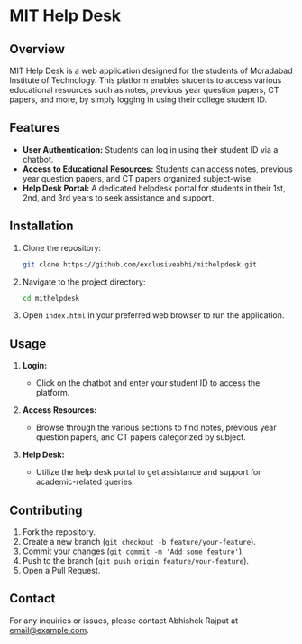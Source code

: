 # MIT Help Desk

## Overview

MIT Help Desk is a web application designed for the students of Moradabad Institute of Technology. This platform enables students to access various educational resources such as notes, previous year question papers, CT papers, and more, by simply logging in using their college student ID.

## Features

- **User Authentication:** Students can log in using their student ID via a chatbot.
- **Access to Educational Resources:** Students can access notes, previous year question papers, and CT papers organized subject-wise.
- **Help Desk Portal:** A dedicated helpdesk portal for students in their 1st, 2nd, and 3rd years to seek assistance and support.

## Installation

1. Clone the repository:
    ```bash
    git clone https://github.com/exclusiveabhi/mithelpdesk.git
    ```

2. Navigate to the project directory:
    ```bash
    cd mithelpdesk
    ```

3. Open `index.html` in your preferred web browser to run the application.

## Usage

1. **Login:**
   - Click on the chatbot and enter your student ID to access the platform.

2. **Access Resources:**
   - Browse through the various sections to find notes, previous year question papers, and CT papers categorized by subject.

3. **Help Desk:**
   - Utilize the help desk portal to get assistance and support for academic-related queries.

## Contributing

1. Fork the repository.
2. Create a new branch (`git checkout -b feature/your-feature`).
3. Commit your changes (`git commit -m 'Add some feature'`).
4. Push to the branch (`git push origin feature/your-feature`).
5. Open a Pull Request.

## Contact

For any inquiries or issues, please contact Abhishek Rajput at [email@example.com](mailto:imexclusiveabhi@gmail.com).
